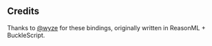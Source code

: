 ## Credits

Thanks to [@wyze](https://github.com/wyze/bs-react-testing-library) for these bindings, originally written in ReasonML + BuckleScript.
